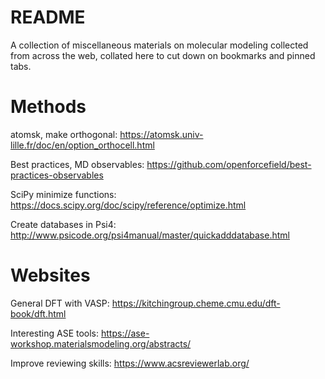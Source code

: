# README

A collection of miscellaneous materials on molecular modeling collected from across the web, collated here to cut down on 
bookmarks and pinned tabs.

# Methods

atomsk, make orthogonal: https://atomsk.univ-lille.fr/doc/en/option_orthocell.html

Best practices, MD observables: https://github.com/openforcefield/best-practices-observables

SciPy minimize functions: https://docs.scipy.org/doc/scipy/reference/optimize.html

Create databases in Psi4: http://www.psicode.org/psi4manual/master/quickadddatabase.html

# Websites

General DFT with VASP: https://kitchingroup.cheme.cmu.edu/dft-book/dft.html

Interesting ASE tools: https://ase-workshop.materialsmodeling.org/abstracts/

Improve reviewing skills: https://www.acsreviewerlab.org/
